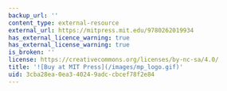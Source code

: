 ```yaml
---
backup_url: ''
content_type: external-resource
external_url: https://mitpress.mit.edu/9780262019934
has_external_licence_warning: true
has_external_license_warning: true
is_broken: ''
license: https://creativecommons.org/licenses/by-nc-sa/4.0/
title: '![Buy at MIT Press](/images/mp_logo.gif)'
uid: 3cba28ea-0ea3-4024-9adc-cbcef78f2e84
---
```

